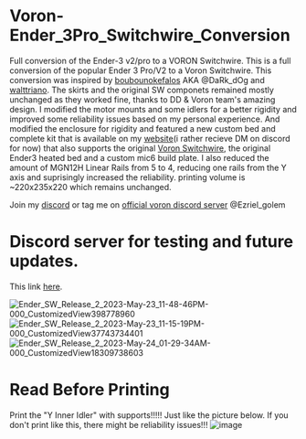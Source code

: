 
# Voron-Ender_3Pro_Switchwire_Conversion
Full conversion of the Ender-3 v2/pro to a VORON Switchwire.
This is a full conversion of the popular Ender 3 Pro/V2 to a Voron Switchwire. This conversion was inspired by [boubounokefalos](https://github.com/boubounokefalos/Ender_SW) AKA @DaRk_dOg and [walttriano](https://github.com/walttriano/Ender_3Pro_Switchwire). 
The skirts and the original SW componets remained mostly unchanged as they worked fine, thanks to DD & Voron team's amazing design. I modified the motor mounts and some idlers for a better rigidity and improved some reliability issues based on my personal experience. And modified the enclosure for rigidity and featured a new custom bed and complete kit that is available on my [website](https://www.golemdesignhk.com/shop-1)(i rather recieve DM on discord for now) that also supports the original [Voron Switchwire](https://github.com/VoronDesign/Voron-Switchwire), the original Ender3 heated bed and a custom mic6 build plate. I also reduced the amount of MGN12H Linear Rails from 5 to 4, reducing one rails from the Y axis and suprisingly increased the reliability. printing volume is ~220x235x220 which remains unchanged.

Join my [discord](https://discord.gg/TyYWKHd9a2) or tag me on [official voron discord server](https://discord.gg/voron) @Ezriel_golem

# Discord server for testing and future updates.
This link [here](https://discord.gg/TyYWKHd9a2).

![Ender_SW_Release_2_2023-May-23_11-48-46PM-000_CustomizedView398778960](https://github.com/EzrielDreamurr/Voron-Ender_3Pro_Switchwire/assets/75924120/94fe5875-9a2b-4b98-9586-bce294377e36)
![Ender_SW_Release_2_2023-May-23_11-15-19PM-000_CustomizedView37743734401](https://github.com/EzrielDreamurr/Voron-Ender_3Pro_Switchwire/assets/75924120/0f20377a-2a6a-4b98-aba4-e537627d287d)
![Ender_SW_Release_2_2023-May-24_01-29-34AM-000_CustomizedView18309738603](https://github.com/EzrielDreamurr/Voron-Ender_3Pro_Switchwire/assets/75924120/762e0e61-bb6e-4bc0-b909-47bcbaa1008c)

# Read Before Printing
Print the "Y Inner Idler" with supports!!!!! Just like the picture below. If you don't print like this, there might be reliability issues!!!
![image](https://github.com/EzrielDreamurr/Voron-Ender_3Pro_Switchwire/assets/75924120/6f90bbfc-622f-4bdb-804a-e29593284868)

